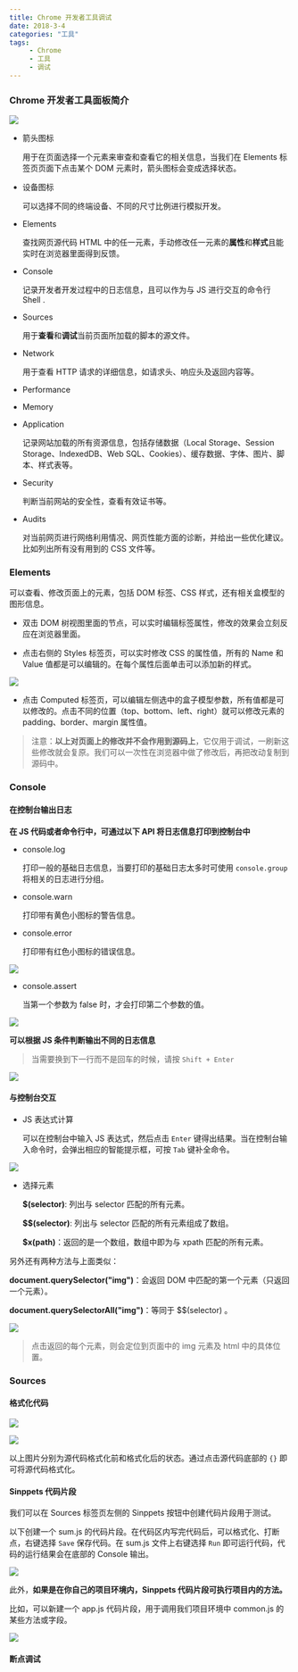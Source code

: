 ```yaml
---
title: Chrome 开发者工具调试
date: 2018-3-4
categories: "工具"
tags:
     - Chrome
     - 工具
     - 调试
---
```







### Chrome 开发者工具面板简介

![](/images/3.png)

- 箭头图标

  用于在页面选择一个元素来审查和查看它的相关信息，当我们在 Elements 标签页页面下点击某个 DOM 元素时，箭头图标会变成选择状态。

- 设备图标

  可以选择不同的终端设备、不同的尺寸比例进行模拟开发。

- Elements

  查找网页源代码 HTML 中的任一元素，手动修改任一元素的**属性**和**样式**且能实时在浏览器里面得到反馈。

- Console

  记录开发者开发过程中的日志信息，且可以作为与 JS 进行交互的命令行 Shell .

- Sources

  用于**查看**和**调试**当前页面所加载的脚本的源文件。

- Network

  用于查看 HTTP 请求的详细信息，如请求头、响应头及返回内容等。

- Performance

- Memory

- Application

  记录网站加载的所有资源信息，包括存储数据（Local Storage、Session Storage、IndexedDB、Web SQL、Cookies）、缓存数据、字体、图片、脚本、样式表等。

- Security

  判断当前网站的安全性，查看有效证书等。

- Audits

  对当前网页进行网络利用情况、网页性能方面的诊断，并给出一些优化建议。比如列出所有没有用到的 CSS 文件等。

### Elements

可以查看、修改页面上的元素，包括 DOM 标签、CSS 样式，还有相关盒模型的图形信息。

- 双击 DOM 树视图里面的节点，可以实时编辑标签属性，修改的效果会立刻反应在浏览器里面。

- 点击右侧的 Styles 标签页，可以实时修改 CSS 的属性值，所有的 Name 和 Value 值都是可以编辑的。在每个属性后面单击可以添加新的样式。

![](/images/4.png)

- 点击 Computed 标签页，可以编辑左侧选中的盒子模型参数，所有值都是可以修改的。点击不同的位置（top、bottom、left、right）就可以修改元素的 padding、border、margin 属性值。

> 注意：**以上对页面上的修改并不会作用到源码上**，它仅用于调试，一刷新这些修改就会复原。我们可以一次性在浏览器中做了修改后，再把改动复制到源码中。

### Console

#### 在控制台输出日志
**在 JS 代码或者命令行中，可通过以下 API 将日志信息打印到控制台中**

- console.log

  打印一般的基础日志信息，当要打印的基础日志太多时可使用 `console.group` 将相关的日志进行分组。

- console.warn

  打印带有黄色小图标的警告信息。

- console.error

  打印带有红色小图标的错误信息。

![](/images/5.png)

- console.assert

  当第一个参数为 false 时，才会打印第二个参数的值。

![](/images/6.png)

**可以根据 JS 条件判断输出不同的日志信息**

> 当需要换到下一行而不是回车的时候，请按 `Shift + Enter`

![](/images/7.png)

#### 与控制台交互

- JS 表达式计算

  可以在控制台中输入 JS 表达式，然后点击 `Enter` 键得出结果。当在控制台输入命令时，会弹出相应的智能提示框，可按 `Tab` 键补全命令。

![](/images/8.png)

- 选择元素

  **$(selector)**: 列出与 selector 匹配的所有元素。

  **$$(selector)**: 列出与 selector 匹配的所有元素组成了数组。

  **$x(path)**：返回的是一个数组，数组中即为与 xpath 匹配的所有元素。 

另外还有两种方法与上面类似：

**document.querySelector("img")**：会返回 DOM 中匹配的第一个元素（只返回一个元素）。

**document.querySelectorAll("img")**：等同于 $$(selector) 。

![](/images/9.png)

> 点击返回的每个元素，则会定位到页面中的 img 元素及 html 中的具体位置。

### Sources

#### 格式化代码

![](/images/10.png)

![](/images/11.png)

以上图片分别为源代码格式化前和格式化后的状态。通过点击源代码底部的 `{}` 即可将源代码格式化。

#### Sinppets 代码片段

我们可以在 Sources 标签页左侧的 Sinppets 按钮中创建代码片段用于测试。

以下创建一个 sum.js 的代码片段。在代码区内写完代码后，可以格式化、打断点，右键选择 `Save` 保存代码。在 sum.js 文件上右键选择 `Run` 即可运行代码，代码的运行结果会在底部的 Console 输出。

![](/images/12.png)

此外，**如果是在你自己的项目环境内，Sinppets 代码片段可执行项目内的方法。**

比如，可以新建一个 app.js 代码片段，用于调用我们项目环境中 common.js 的某些方法或字段。

![](/images/13.png)

#### 断点调试











